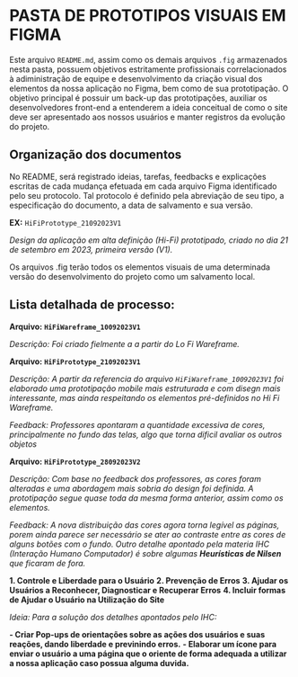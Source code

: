 # PASTA DE PROTOTIPOS VISUAIS EM FIGMA

Este arquivo `README.md`, assim como os demais arquivos `.fig` armazenados nesta pasta, possuem objetivos estritamente profissionais correlacionados à adiministração de equipe e desenvolvimento da criação visual dos elementos da nossa aplicação no Figma, bem como de sua prototipação. O objetivo principal é possuir um back-up das prototipações, auxiliar os desenvolvedores front-end a entenderem a ideia conceitual de como o site deve ser apresentado aos nossos usuários e manter registros da evolução do projeto.

## Organização dos documentos

No README, será registrado ideias, tarefas, feedbacks e explicações escritas de cada mudança efetuada em cada arquivo Figma identificado pelo seu protocolo. Tal protocolo é definido pela abreviação de seu tipo, a especificação do documento, a data de salvamento e sua versão.


**EX:** `HiFiPrototype_21092023V1`


_Design da aplicação em alta definição (Hi-Fi) prototipado, criado no dia 21 de setembro em 2023, primeira versão (V1)._


Os arquivos .fig terão todos os elementos visuais de uma determinada versão do desenvolvimento do projeto como um salvamento local.


## Lista detalhada de processo:

**Arquivo: `HiFiWareframe_10092023V1`**


_Descrição: Foi criado fielmente a a partir do Lo Fi Wareframe._


**Arquivo: `HiFiPrototype_21092023V1`**

_Descrição: A partir da referencia do arquivo `HiFiWareframe_10092023V1` foi elaborado uma prototipação mobile mais estruturada e com disegn mais interessante, mas ainda respeitando os elementos pré-definidos no Hi Fi Wareframe._


_Feedback: Professores apontaram a quantidade excessiva de cores, principalmente no fundo das telas, algo que torna dificil avaliar os outros objetos_


**Arquivo: `HiFiPrototype_28092023V2`**

_Descrição: Com base no feedback dos professores, as cores foram alteradas e uma abordagem mais sobria do design foi definida. A prototipação segue quase toda da mesma forma anterior, assim como os elementos._


_Feedback: A nova distribuição das cores agora torna legível as páginas, porem ainda parece ser necessário se ater ao contraste entre as cores de alguns botões com o fundo. Outro detalhe apontado pela materia IHC (Interação Humano Computador) é sobre algumas **Heurísticas de Nilsen** que ficaram de fora._


**1. Controle e Liberdade para o Usuário**
**2. Prevenção de Erros**
**3. Ajudar os Usuários a Reconhecer, Diagnosticar e Recuperar Erros**
**4. Incluir formas de Ajudar o Usuário na Utilização do Site**


_Ideia: Para a solução dos detalhes apontados pelo IHC:_

**- Criar Pop-ups de orientações sobre as ações dos usuários e suas reações, dando liberdade e previnindo erros.**
**- Elaborar um ícone para enviar o usuário a uma página que o oriente de forma adequada a utilizar a nossa aplicação caso possua alguma duvida.**
